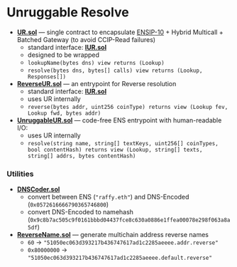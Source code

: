 # Unruggable Resolve

* [**UR.sol**](./contracts/UR.sol) &mdash; single contract to encapsulate [ENSIP-10](https://docs.ens.domains/ensip/10) + Hybrid Multicall + Batched Gateway (to avoid CCIP-Read failures)
	* standard interface: [**IUR.sol**](./contracts/IUR.sol)
	* designed to be wrapped
	* `lookupName(bytes dns) view returns (Lookup)`
	* `resolve(bytes dns, bytes[] calls) view returns (Lookup, Responses[])`
* [**ReverseUR.sol**](./contracts/ReverseUR.sol) &mdash; an entrypoint for Reverse resolution
	* standard interface: [**IUR.sol**](./contracts/IReverseUR.sol)
	* uses UR internally
	* `reverse(bytes addr, uint256 coinType) returns view (Lookup fev, Lookup fwd, bytes addr)`
* [**UnruggableUR.sol**](./contracts/UnruggableUR.sol) &mdash; code-free ENS entrypoint with human-readable I/O:
	* uses UR internally
	* `resolve(string name, string[] textKeys, uint256[] coinTypes, bool contentHash) returns view (Lookup, string[] texts, string[] addrs, bytes contentHash)`

### Utilities

* [**DNSCoder.sol**](./contracts/DNSCoder.sol)
	* convert between ENS (`"raffy.eth"`) and DNS-Encoded (`0x0572616666790365746800`)
	* convert DNS-Encoded to namehash (`0x9c8b7ac505c9f0161bbbd04437fce8c630a0886e1ffea00078e298f063a8a5df`)
* [**ReverseName.sol**](./contracts/ReverseName.sol) &mdash; generate multichain address reverse names
	* `60` &rarr; `"51050ec063d393217b436747617ad1c2285aeeee.addr.reverse"`
	* `0x80000000` &rarr; `"51050ec063d393217b436747617ad1c2285aeeee.default.reverse"`
